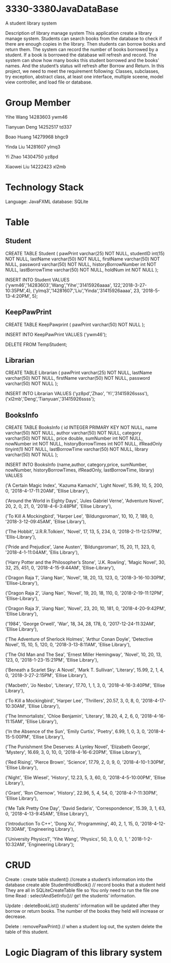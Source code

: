 # 3330-3380JavaDataBase
A student library system


Description of library manage system
This application create a library manage system.
Students can search books from the database to check if there are enough copies in the library. 
Then students can borrow books and return them. The system can record the number of books borrowed by a student. If a book is borrowed
the database will refresh and record. The system can show how many books this student borrowed and the books' names.
And the student’s status will refresh after Borrow and Return.
In this project, we need to meet the requirement following: 
Classes, subclasses, try exception, abstract class, at least one interface, multiple sceene, model view controller, and load file or database.


Group Member
================
Yihe Wang  14283603 ywm46   

Tianyuan Deng 14252517 td337

Boao Huang 14279968 bhgc9

Yinda Liu 14281607 ylmq3

Yi Zhao 14304750 yz8pd

Xiaowei Liu 14222423 xl2mb


Technology Stack
================

Language: JavaFXML
database: SQLite


Table
================
Student 
----------------
CREATE TABLE Student (
  pawPrint varchar(25) NOT NULL,
  studentID int(15) NOT NULL,
  lastName varchar(50) NOT NULL,
  firstName varchar(50) NOT NULL,
  password varchar(50) NOT NULL,
  historyBorrowNumber int NOT NULL,
  lastBorrowTime varchar(50) NOT NULL,
  holdNum int NOT NULL
);

INSERT INTO Student VALUES
('ywm46','14283603','Wang','Yihe','31415926aaaa', 122,'2018-3-27-10:35PM',4),
('ylmq3','14281607','Liu','Yinda','31415926aaaa', 23, '2018-5-13-4:20PM', 5);

KeepPawPrint
---------------------
CREATE TABLE KeepPawprint (
	pawPrint varchar(50) NOT NULL
);

INSERT INTO KeepPawPrint VALUES
('ywm46');

DELETE FROM TempStudent;


Librarian
-----------------------
CREATE TABLE Librarian (
	pawPrint varchar(25) NOT NULL,
	lastName varchar(50) NOT NULL,
	firstName varchar(50) NOT NULL,
	password varchar(50) NOT NULL
);

INSERT INTO Librarian VALUES
('yz8pd','Zhao', 'Yi','31415926ssss'),
('xl2mb','Deng','Tianyuan','31415926ssss');


BooksInfo
-------------------------

CREATE TABLE BooksInfo (
	id INTEGER PRIMARY KEY NOT NULL,
	name varchar(50) NOT NULL,
	author varchar(50) NOT NULL,
	category varchar(50) NOT NULL,
	price double,
	sumNumber int NOT NULL,
	nowNumber int NOT NULL,
	historyBorrowTimes int NOT NULL,
	ifReadOnly tinyint(1) NOT NULL,
	lastBorrowTime varchar(50) NOT NULL,
	library varchar(50) NOT NULL
);

INSERT INTO BooksInfo (name,author, category,price, sumNumber, nowNumber, historyBorrowTimes, ifReadOnly, lastBorrowTime, library) VALUES 

('A Certain Magic Index', 'Kazuma Kamachi', 'Light Novel', 15.99, 10, 5, 200, 0, '2018-4-17-11:20AM', 'Ellise Library'),

('Around the World in Eighty Days', 'Jules Gabriel Verne', 'Adventure Novel', 20, 2, 0, 21, 0, '2018-4-6-3:48PM', 'Ellise Library'),

('To Kill A Mockingbird', 'Harper Lee', 'Bildungsroman', 10, 10, 7, 189, 0, '2018-3-12-09:45AM', 'Ellise Library'),

('The Hobbit', 'J.R.R.Tolkien', 'Novel', 17, 13, 5, 234, 0, '2018-2-11-12:57PM', 'Ellis-Library'),

('Pride and Prejudice', 'Jane Austen', 'Bildungsroman', 15, 20, 11, 323, 0, '2018-4-1-11:04AM', 'Ellis Library'),

('Harry Potter and the Philosopher’s Stone', 'J.K. Rowling', 'Magic Novel', 30, 32, 25, 451, 0, '2018-4-15-9:44AM', 'Ellise-Library'),

('Dragon Raja 1', 'Jiang Nan', 'Novel', 18, 20, 13, 123, 0, '2018-3-16-10:30PM', 'Ellise-Library'),

('Dragon Raja 2', 'Jiang Nan', 'Novel', 19, 20, 18, 110, 0, '2018-2-19-11:12PM', 'Ellise-Library'),

('Dragon Raja 3', 'Jiang Nan', 'Novel', 23, 20, 10, 181, 0, '2018-4-20-9:42PM', 'Ellise Library'),

('1984', 'George Orwell', 'War', 18, 34, 28, 178, 0, '2017-12-24-11:32AM', 'Ellise Library'),

('The Adventure of Sherlock Holmes', 'Arthur Conan Doyle', 'Detective Novel', 15, 10, 5, 120, 0, '2018-3-13-8:11AM', 'Ellise Library'),

('The Old Man and The Sea', 'Ernest Miller Hemingway', 'Novel', 10, 20, 13, 123, 0, '2018-1-23-15:21PM', 'Ellise Library'),

('Beneath a Scarlet Sky: A Novel', 'Mark T. Sullivan', 'Literary', 15.99, 2, 1, 4, 0, '2018-3-27-2:15PM', 'Ellise Library'), 

('Macbeth', 'Jo Nesbo', 'Literary', 17.70, 1, 1, 3, 0, '2018-4-16-3:40PM', 'Ellise Library'), 

('To Kill a Mockingbird', 'Harper Lee', 'Thrillers', 20.57, 3, 0, 8, 0, '2018-4-17-10:30AM', 'Ellise Library'),

('The Immortalists', 'Chloe Benjamin', 'Literary', 18.20, 4, 2, 6, 0, '2018-4-16-11:15AM', 'Ellise Library'), 

('In the Absence of the Sun', 'Emily Curtis', 'Poetry', 6.99, 1, 0, 3, 0, '2018-4-15-5:00PM', 'Ellise Library'),

('The Punishment She Deserves: A Lynley Novel', 'Elizabeth George', 'Mystery', 16.69, 3, 0, 10, 0, '2018-4-16-6:20PM', 'Ellise Library'), 

('Red Rising', 'Pierce Brown', 'Science', 17.79, 2, 0, 9, 0, '2018-4-10-1:30PM', 'Ellise Library'),

('Night', 'Elie Wiesel', 'History', 12.23, 5, 3, 60, 0, '2018-4-5-10:00PM', 'Ellise Library'),

('Grant', 'Ron Chernow', 'History', 22.96, 5, 4, 54, 0, '2018-4-7-11:30PM', 'Ellise Library'),

('Me Talk Pretty One Day', 'David Sedaris', 'Correspondence', 15.39, 3, 1, 63, 0, '2018-4-13-9:45AM', 'Ellise Library'),

('Introduction To C++', 'Dong Xu', 'Programming', 40, 2, 1, 15, 0, '2018-4-12-10:30AM', 'Engineering Library'),

('University Physics1', 'Yihe Wang', 'Physics', 50, 3, 0, 0, 1, ' 2018-1-2-10:32AM', 'Engineering Library');


CRUD
=====================

Create :
	create table student() //create a student’s information into the database 
	create able StudentHoldBook() // record books that a student held 
        They are all in SQLiteCreateTable file so You only need to run the file one time
Read :
	selectAndSetInfo()// get the students’ information.

Update :
	deleteBookList()
	students’ information will be updated after they borrow or return books. The number of 			the books they held will increase or decrease.

Delete :
	removePawPrint() // when a student log out, the system delete the table of this student.
       
       
       

Logic Diagram of this library system
====================================





